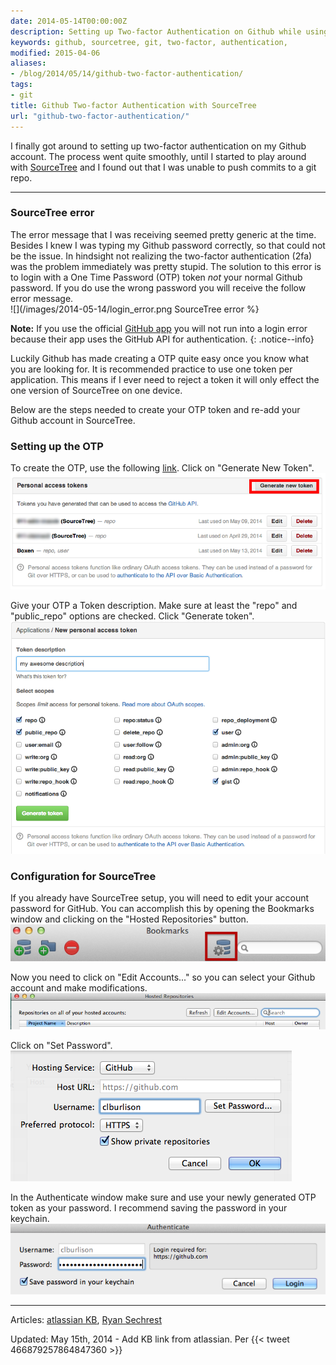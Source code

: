 ```yaml
---
date: 2014-05-14T00:00:00Z
description: Setting up Two-factor Authentication on Github while using SourceTree.
keywords: github, sourcetree, git, two-factor, authentication,
modified: 2015-04-06
aliases:
- /blog/2014/05/14/github-two-factor-authentication/
tags:
- git
title: Github Two-factor Authentication with SourceTree
url: "github-two-factor-authentication/"
---
```


I finally got around to setting up two-factor authentication on my Github account. The process went quite smoothly, until I started to play around with  [SourceTree](http://www.sourcetreeapp.com/) and I found out that I was unable to push commits to a git repo.

---

### SourceTree error
The error message that I was receiving seemed pretty generic at the time. Besides I knew I was typing my Github password correctly, so that could not be the issue. In hindsight not realizing the two-factor authentication (2fa) was the problem immediately was pretty stupid. The solution to this error is to login with a One Time Password (OTP)  token _not_ your normal Github password. If you do use the wrong password you will receive the follow error message.  
![](/images/2014-05-14/login_error.png SourceTree error %}


**Note:** If you use the official <a href="https://mac.github.com">GitHub app</a> you will not run into a login error because their app uses the GitHub API for authentication.
{: .notice--info}

Luckily Github has made creating a OTP quite easy once you know what you are looking for. It is recommended practice to use one token per application. This means if I ever need to reject a token it will only effect the one version of SourceTree on one device.

Below are the steps needed to create your OTP token and re-add your Github account in SourceTree.

### Setting up the OTP
To create the OTP, use the following [link](https://github.com/settings/tokens). Click on "Generate New Token".  
![Creating an OTP](/images/2014-05-14/otp.png)

Give your OTP a Token description. Make sure at least the "repo" and "public_repo" options are checked. Click "Generate token".  
![Token permissions](/images/2014-05-14/new_token.png)

### Configuration for SourceTree
If you already have SourceTree setup, you will need to edit your account password for GitHub. You can accomplish this by opening the Bookmarks window and clicking on the "Hosted Repositories" button.  
![Bookmarks Window](/images/2014-05-14/bookmarks.png)

Now you need to click on "Edit Accounts..." so you can select your Github account and make modifications.  
![Hosted Repositories](/images/2014-05-14/hosted_repositories.png)

Click on "Set Password".  
![Github Acct Options](/images/2014-05-14/github_options.png)

In the Authenticate window make sure and use your newly generated OTP token as your password. I recommend saving the password in your keychain.  
![Authenticate Window](/images/2014-05-14/authenticate.png)

---

Articles: [atlassian KB](https://confluence.atlassian.com/display/SOURCETREEKB/Two-Factor+Authentication+%282FA%29+with+GitHub+in+SourceTree),
[Ryan Sechrest](http://ryansechrest.com/2013/12/sourcetree-github-must-specify-two-factor-authentication-otp-code/)  

Updated: May 15th, 2014 - Add KB link from atlassian. Per {{< tweet 466879257864847360 >}}
